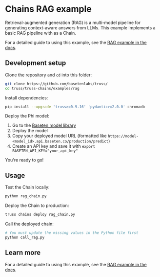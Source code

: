 # Chains RAG example

Retrieval-augmented generation (RAG) is a multi-model pipeline for generating context-aware answers from LLMs. This example implements a basic RAG pipeline with as a Chain.

For a detailed guide to using this example, see the [RAG example in the docs](https://docs.baseten.co/chains/examples/build-rag).

## Development setup

Clone the repository and `cd` into this folder:

```sh
git clone https://github.com/basetenlabs/truss/
cd truss/truss-chains/examples/rag
```

Install dependencies:

```sh
pip install --upgrade 'truss>=0.9.16' 'pydantic>=2.0.0' chromadb
```

Deploy the Phi model:

1. Go to the [Baseten model library](https://www.baseten.co/library/phi-3-mini-4k-instruct/)
2. Deploy the model
3. Copy your deployed model URL (formatted like `https://model-<model_id>.api.baseten.co/production/predict`)
4. Create an API key and save it with `export BASETEN_API_KEY="your_api_key"`

You're ready to go!

## Usage

Test the Chain locally:

```sh
python rag_chain.py
```

Deploy the Chain to production:

```sh
truss chains deploy rag_chain.py
```

Call the deployed chain:

```sh
# You must update the missing values in the Python file first
python call_rag.py
```

## Learn more

For a detailed guide to using this example, see the [RAG example in the docs](https://docs.baseten.co/chains/examples/build-rag).
